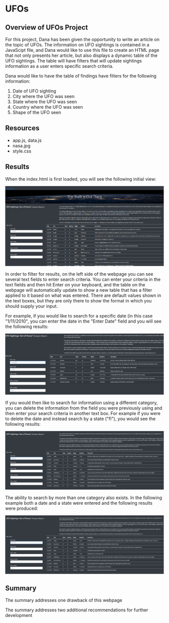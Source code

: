 # UFOs 

## Overview of UFOs Project

For this project, Dana has been given the opportunity to write an article on the topic of UFOs.  The information on UFO sightings is contained in a JavaScipt file, and Dana would like to use this file to create an HTML page that not only presents her article, but also displays a dynamic table of the UFO sightings.  The table will have filters that will update sightings information as a user enters specific search criteria.

Dana would like to have the table of findings have filters for the following information:
1) Date of UFO sighting
2) City where the UFO was seen
3) State where the UFO was seen
4) Country where the UFO was seen
5) Shape of the UFO seen

## Resources 

 - app.js, data.js
 - nasa.jpg
 - style.css

## Results

When the index.html is first loaded, you will see the following initial view:

![initial_view.PNG](https://github.com/mathur-nikita/UFOs/blob/main/screenshots/initial_view.PNG)

In order to filter for results, on the left side of the webpage you can see several text fields to enter search criteria.  You can enter your criteria in the text fields and then hit Enter on your keyboard, and the table on the webpage will automatically update to show a new table that has a filter applied to it based on what was entered.  There are default values shown in the text boxes, but they are only there to show the format in which you should supply your input.

For example, if you would like to search for a specific date (in this case "1/11/2010", you can enter the date in the "Enter Date" field and you will see the following results:

![date_filter.PNG](https://github.com/mathur-nikita/UFOs/blob/main/screenshots/date_filter.PNG)

If you would then like to search for information using a different category, you can delete the information from the field you were previously using and then enter your search criteria in another text box.  For example if you were to delete the date and instead search by a state ("fl"), you would see the following results:

![state_filter.PNG](https://github.com/mathur-nikita/UFOs/blob/main/screenshots/state_filter.PNG)

The ability to search by more than one category also exists.  In the following example both a date and a state were entered and the following results were produced:

![date_and_state.PNG](https://github.com/mathur-nikita/UFOs/blob/main/screenshots/date_and_state_filter.PNG)


## Summary

The summary addresses one drawback of this webpage

The summary addresses two additional recommendations for further development
